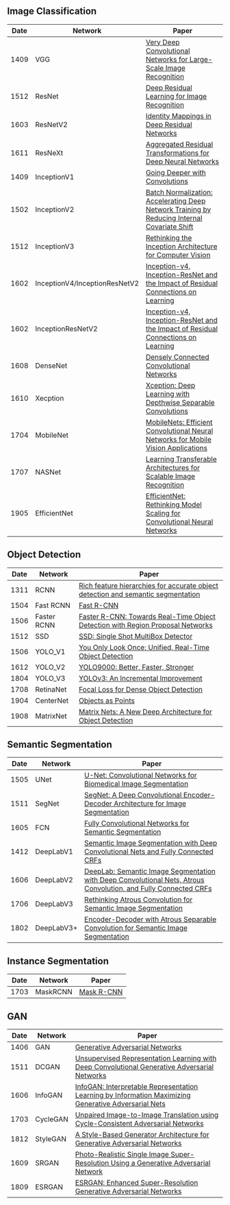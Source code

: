 ## Image Classification
| Date | Network | Paper |
| ---  | ---     | ---   |
| 1409 | VGG | [Very Deep Convolutional Networks for Large-Scale Image Recognition](https://arxiv.org/abs/1409.1556)  |
| 1512 | ResNet | [Deep Residual Learning for Image Recognition](https://arxiv.org/abs/1512.03385)  |
| 1603 | ResNetV2 | [Identity Mappings in Deep Residual Networks](https://arxiv.org/abs/1603.05027)  |
| 1611 | ResNeXt | [Aggregated Residual Transformations for Deep Neural Networks](https://arxiv.org/abs/1611.05431) |
| 1409 | InceptionV1 | [Going Deeper with Convolutions](https://arxiv.org/abs/1409.4842)  |
| 1502 | InceptionV2 | [Batch Normalization: Accelerating Deep Network Training by Reducing Internal Covariate Shift](https://arxiv.org/abs/1502.03167)  |
| 1512 | InceptionV3 | [Rethinking the Inception Architecture for Computer Vision](https://arxiv.org/abs/1512.00567)  |
| 1602 | InceptionV4/InceptionResNetV2 | [Inception-v4, Inception-ResNet and the Impact of Residual Connections on Learning](https://arxiv.org/abs/1602.07261)  |
| 1602 | InceptionResNetV2 | [Inception-v4, Inception-ResNet and the Impact of Residual Connections on Learning](https://arxiv.org/abs/1602.07261)  |
| 1608 | DenseNet | [Densely Connected Convolutional Networks](https://arxiv.org/abs/1608.06993)  |
| 1610 | Xecption | [Xception: Deep Learning with Depthwise Separable Convolutions](https://arxiv.org/abs/1610.02357)  |
| 1704 | MobileNet | [MobileNets: Efficient Convolutional Neural Networks for Mobile Vision Applications](https://arxiv.org/abs/1704.04861)   |
| 1707 | NASNet | [Learning Transferable Architectures for Scalable Image Recognition](https://arxiv.org/abs/1707.07012)  |
| 1905 | EfficientNet | [EfficientNet: Rethinking Model Scaling for Convolutional Neural Networks](https://arxiv.org/abs/1905.11946)  |

## Object Detection
| Date | Network | Paper |
| ---  | ---     | ---   |
| 1311 | RCNN | [Rich feature hierarchies for accurate object detection and semantic segmentation](https://arxiv.org/abs/1311.2524)|
| 1504 | Fast RCNN | [Fast R-CNN](https://arxiv.org/abs/1504.08083)|
| 1506 | Faster RCNN | [Faster R-CNN: Towards Real-Time Object Detection with Region Proposal Networks](https://arxiv.org/abs/1506.01497)|
| 1512 | SSD | [SSD: Single Shot MultiBox Detector](https://arxiv.org/abs/1512.02325)  |  
| 1506 | YOLO_V1 | [You Only Look Once: Unified, Real-Time Object Detection](https://arxiv.org/abs/1506.02640)  |
| 1612 | YOLO_V2 | [YOLO9000: Better, Faster, Stronger](https://arxiv.org/abs/1612.08242)  |   
| 1804 | YOLO_V3 | [YOLOv3: An Incremental Improvement](https://arxiv.org/abs/1804.02767)  |   
| 1708 | RetinaNet | [Focal Loss for Dense Object Detection](https://arxiv.org/abs/1708.02002) |
| 1904 | CenterNet | [Objects as Points](https://arxiv.org/abs/1904.07850) |
| 1908 | MatrixNet | [Matrix Nets: A New Deep Architecture for Object Detection](https://arxiv.org/abs/1908.04646) |
## Semantic Segmentation
| Date | Network | Paper |
| ---  | ---     | ---   |
| 1505 | UNet | [U-Net: Convolutional Networks for Biomedical Image Segmentation](https://arxiv.org/abs/1505.04597) |
| 1511 | SegNet |[SegNet: A Deep Convolutional Encoder-Decoder Architecture for Image Segmentation](https://arxiv.org/abs/1511.00561) |
| 1605 | FCN | [Fully Convolutional Networks for Semantic Segmentation](https://arxiv.org/abs/1605.06211) |
| 1412 | DeepLabV1 | [Semantic Image Segmentation with Deep Convolutional Nets and Fully Connected CRFs](https://arxiv.org/abs/1412.7062v3) |
| 1606 | DeepLabV2 | [DeepLab: Semantic Image Segmentation with Deep Convolutional Nets, Atrous Convolution, and Fully Connected CRFs](https://arxiv.org/abs/1606.00915) |
| 1706 | DeepLabV3 | [Rethinking Atrous Convolution for Semantic Image Segmentation](https://arxiv.org/abs/1706.05587) |
| 1802 | DeepLabV3+ | [Encoder-Decoder with Atrous Separable Convolution for Semantic Image Segmentation](https://arxiv.org/abs/1802.02611) |


## Instance Segmentation
| Date | Network | Paper |
| ---  | ---     | ---   |
| 1703 | MaskRCNN | [Mask R-CNN](https://arxiv.org/abs/1703.06870) |


## GAN
| Date | Network | Paper  |
| ---  | ---     | ---    |
| 1406 | GAN | [Generative Adversarial Networks](https://arxiv.org/abs/1406.2661)|
| 1511 | DCGAN | [Unsupervised Representation Learning with Deep Convolutional Generative Adversarial Networks](https://arxiv.org/abs/1511.06434)|
| 1606 | InfoGAN | [InfoGAN: Interpretable Representation Learning by Information Maximizing Generative Adversarial Nets](https://arxiv.org/abs/1606.03657)|
| 1703 | CycleGAN | [Unpaired Image-to-Image Translation using Cycle-Consistent Adversarial Networks](https://arxiv.org/abs/1703.10593)| [PyTorch](https://github.com/junyanz/pytorch-CycleGAN-and-pix2pix) |
| 1812 | StyleGAN | [A Style-Based Generator Architecture for Generative Adversarial Networks](https://arxiv.org/abs/1812.04948) |[TensorFlow](https://github.com/NVlabs/stylegan)|
| 1609 | SRGAN | [Photo-Realistic Single Image Super-Resolution Using a Generative Adversarial Network](https://arxiv.org/abs/1609.04802)|
| 1809 | ESRGAN | [ESRGAN: Enhanced Super-Resolution Generative Adversarial Networks](https://arxiv.org/abs/1809.00219) |
